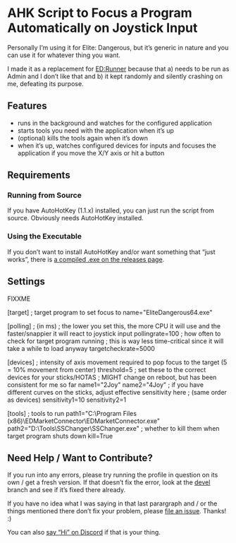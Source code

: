 # AHK Script to Focus a Program Automatically on Joystick Input #

Personally I’m using it for Elite: Dangerous, but it’s generic in nature and you 
can use it for whatever thing you want.

I made it as a replacement for 
[ED:Runner](https://forums.frontier.co.uk/threads/ed-runner-a-help-program-for-vr-headsets-with-joysticks-hotas-part-2.440760/) 
because that a) needs to be run as Admin and I don’t like that and b) it kept 
randomly and silently crashing on me, defeating its purpose.

## Features ##

* runs in the background and watches for the configured application
* starts tools you need with the application when it’s up
* (optional) kills the tools again when it’s down
* when it’s up, watches configured devices for inputs and focuses the 
  application if you move the X/Y axis or hit a button

## Requirements

### Running from Source ##

If you have AutoHotKey (1.1.x) installed, you can just run the script from 
source. Obviously needs AutoHotKey installed.

### Using the Executable ##

If you don’t want to install AutoHotKey and/or want something that “just works”, 
there is [a compiled .exe on the releases page](/releases).

## Settings ##

FIXXME

[target]
; target program to set focus to
name="EliteDangerous64.exe"

[polling]
; (in ms)
; the lower you set this, the more CPU it will use and the faster/snappier it will react to joystick input
pollingrate=100
; how often to check for target program running
; this is way less time-critical since it will take a while to load anyway
targetcheckrate=5000

[devices]
; intensity of axis movement required to pop focus to the target (5 = 10% movement from center)
threshold=5
; set these to the correct devices for your sticks/HOTAS
; MIGHT change on reboot, but has been consistent for me so far
name1="2Joy"
name2="4Joy"
; if you have different curves on the sticks, adjust effective sensitivity here
; (same order as devices)
sensitivity1=10
sensitivity2=1

[tools]
; tools to run
path1="C:\Program Files (x86)\EDMarketConnector\EDMarketConnector.exe"
path2="D:\Tools\SSChanger\SSChanger.exe"
; whether to kill them when target program shuts down
kill=True

## Need Help / Want to Contribute? ##

If you run into any errors, please try running the profile in question on its 
own / get a fresh version. If that doesn’t fix the error, look at the 
[devel](https://github.com/alterNERDtive/ahk-joystick-focus/tree/devel) branch 
and see if it’s fixed there already.

If you have no idea what I was saying in that last parargraph and / or the 
things mentioned there don’t fix your problem, please [file an 
issue](https://github.com/alterNERDtive/ahk-joystick-focus/issues). Thanks! :)

You can also [say “Hi” on Discord](https://discord.gg/mD6dAb) if that is your 
thing.
